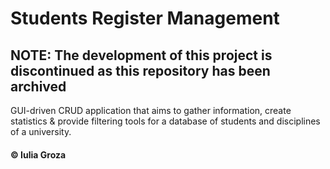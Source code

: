 # Students Register Management

## NOTE: The development of this project is discontinued as this repository has been archived

GUI-driven CRUD application that aims to gather information, create statistics & provide filtering tools for a database of students and disciplines of a university.

#### © Iulia Groza
